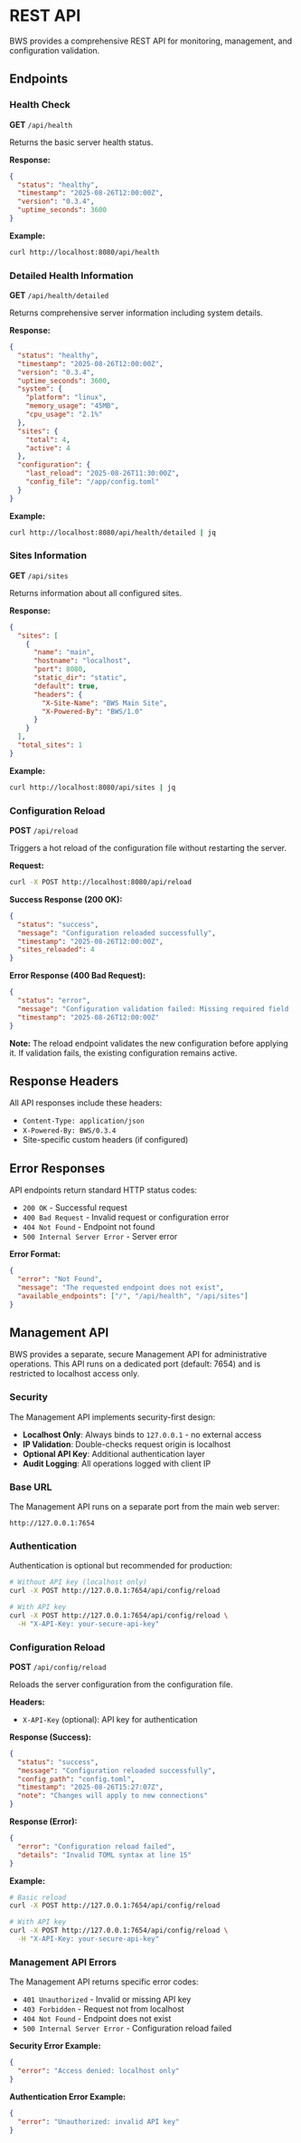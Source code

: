 # REST API

BWS provides a comprehensive REST API for monitoring, management, and configuration validation.

## Endpoints

### Health Check

**GET** `/api/health`

Returns the basic server health status.

**Response:**
```json
{
  "status": "healthy",
  "timestamp": "2025-08-26T12:00:00Z",
  "version": "0.3.4",
  "uptime_seconds": 3600
}
```

**Example:**
```bash
curl http://localhost:8080/api/health
```

### Detailed Health Information

**GET** `/api/health/detailed`

Returns comprehensive server information including system details.

**Response:**
```json
{
  "status": "healthy",
  "timestamp": "2025-08-26T12:00:00Z",
  "version": "0.3.4",
  "uptime_seconds": 3600,
  "system": {
    "platform": "linux",
    "memory_usage": "45MB",
    "cpu_usage": "2.1%"
  },
  "sites": {
    "total": 4,
    "active": 4
  },
  "configuration": {
    "last_reload": "2025-08-26T11:30:00Z",
    "config_file": "/app/config.toml"
  }
}
```

**Example:**
```bash
curl http://localhost:8080/api/health/detailed | jq
```

### Sites Information

**GET** `/api/sites`

Returns information about all configured sites.

**Response:**
```json
{
  "sites": [
    {
      "name": "main",
      "hostname": "localhost",
      "port": 8080,
      "static_dir": "static",
      "default": true,
      "headers": {
        "X-Site-Name": "BWS Main Site",
        "X-Powered-By": "BWS/1.0"
      }
    }
  ],
  "total_sites": 1
}
```

**Example:**
```bash
curl http://localhost:8080/api/sites | jq
```

### Configuration Reload

**POST** `/api/reload`

Triggers a hot reload of the configuration file without restarting the server.

**Request:**
```bash
curl -X POST http://localhost:8080/api/reload
```

**Success Response (200 OK):**
```json
{
  "status": "success",
  "message": "Configuration reloaded successfully",
  "timestamp": "2025-08-26T12:00:00Z",
  "sites_reloaded": 4
}
```

**Error Response (400 Bad Request):**
```json
{
  "status": "error",
  "message": "Configuration validation failed: Missing required field 'hostname' for site 'main'",
  "timestamp": "2025-08-26T12:00:00Z"
}
```

**Note:** The reload endpoint validates the new configuration before applying it. If validation fails, the existing configuration remains active.

## Response Headers

All API responses include these headers:
- `Content-Type: application/json`
- `X-Powered-By: BWS/0.3.4`
- Site-specific custom headers (if configured)

## Error Responses

API endpoints return standard HTTP status codes:

- `200 OK` - Successful request
- `400 Bad Request` - Invalid request or configuration error
- `404 Not Found` - Endpoint not found
- `500 Internal Server Error` - Server error

**Error Format:**
```json
{
  "error": "Not Found",
  "message": "The requested endpoint does not exist",
  "available_endpoints": ["/", "/api/health", "/api/sites"]
}
```

## Management API

BWS provides a separate, secure Management API for administrative operations. This API runs on a dedicated port (default: 7654) and is restricted to localhost access only.

### Security

The Management API implements security-first design:

- **Localhost Only**: Always binds to `127.0.0.1` - no external access
- **IP Validation**: Double-checks request origin is localhost
- **Optional API Key**: Additional authentication layer
- **Audit Logging**: All operations logged with client IP

### Base URL

The Management API runs on a separate port from the main web server:

```
http://127.0.0.1:7654
```

### Authentication

Authentication is optional but recommended for production:

```bash
# Without API key (localhost only)
curl -X POST http://127.0.0.1:7654/api/config/reload

# With API key
curl -X POST http://127.0.0.1:7654/api/config/reload \
  -H "X-API-Key: your-secure-api-key"
```

### Configuration Reload

**POST** `/api/config/reload`

Reloads the server configuration from the configuration file.

**Headers:**
- `X-API-Key` (optional): API key for authentication

**Response (Success):**
```json
{
  "status": "success",
  "message": "Configuration reloaded successfully",
  "config_path": "config.toml",
  "timestamp": "2025-08-26T15:27:07Z",
  "note": "Changes will apply to new connections"
}
```

**Response (Error):**
```json
{
  "error": "Configuration reload failed",
  "details": "Invalid TOML syntax at line 15"
}
```

**Example:**
```bash
# Basic reload
curl -X POST http://127.0.0.1:7654/api/config/reload

# With API key
curl -X POST http://127.0.0.1:7654/api/config/reload \
  -H "X-API-Key: your-secure-api-key"
```

### Management API Errors

The Management API returns specific error codes:

- `401 Unauthorized` - Invalid or missing API key
- `403 Forbidden` - Request not from localhost
- `404 Not Found` - Endpoint does not exist
- `500 Internal Server Error` - Configuration reload failed

**Security Error Example:**
```json
{
  "error": "Access denied: localhost only"
}
```

**Authentication Error Example:**
```json
{
  "error": "Unauthorized: invalid API key"
}
```
